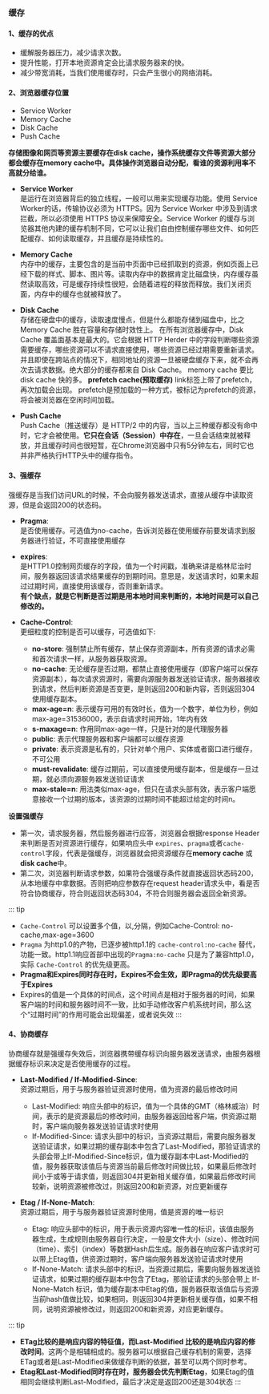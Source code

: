 ### 缓存

#### 1、缓存的优点

+ 缓解服务器压力，减少请求次数。
+ 提升性能，打开本地资源肯定会比请求服务器来的快。
+ 减少带宽消耗，当我们使用缓存时，只会产生很小的网络消耗。

#### 2、浏览器缓存位置

+ Service Worker
+ Memory Cache
+ Disk Cache
+ Push Cache

**存储图像和网页等资源主要缓存在disk cache，操作系统缓存文件等资源大部分都会缓存在memory cache中。具体操作浏览器自动分配，看谁的资源利用率不高就分给谁。**

+ **Service Worker**  
是运行在浏览器背后的独立线程，一般可以用来实现缓存功能。使用 Service Worker的话，传输协议必须为 HTTPS。因为 Service Worker 中涉及到请求拦截，所以必须使用 HTTPS 协议来保障安全。Service Worker 的缓存与浏览器其他内建的缓存机制不同，它可以让我们自由控制缓存哪些文件、如何匹配缓存、如何读取缓存，并且缓存是持续性的。

+ **Memory Cache**  
内存中的缓存，主要包含的是当前中页面中已经抓取到的资源，例如页面上已经下载的样式、脚本、图片等。读取内存中的数据肯定比磁盘快，内存缓存虽然读取高效，可是缓存持续性很短，会随着进程的释放而释放。我们关闭页面，内存中的缓存也就被释放了。

+ **Disk Cache**  
存储在硬盘中的缓存，读取速度慢点，但是什么都能存储到磁盘中，比之 Memory Cache 胜在容量和存储时效性上。
在所有浏览器缓存中，Disk Cache 覆盖面基本是最大的。它会根据 HTTP Herder 中的字段判断哪些资源需要缓存，哪些资源可以不请求直接使用，哪些资源已经过期需要重新请求。并且即使在跨站点的情况下，相同地址的资源一旦被硬盘缓存下来，就不会再次去请求数据。绝大部分的缓存都来自 Disk Cache。
memory cache 要比 disk cache 快的多。
**prefetch cache(预取缓存)**
link标签上带了prefetch，再次加载会出现。
prefetch是预加载的一种方式，被标记为prefetch的资源，将会被浏览器在空闲时间加载。

+ **Push Cache**  
Push Cache（推送缓存）是 HTTP/2 中的内容，当以上三种缓存都没有命中时，它才会被使用。**它只在会话（Session）中存在**，一旦会话结束就被释放，并且缓存时间也很短暂，在Chrome浏览器中只有5分钟左右，同时它也并非严格执行HTTP头中的缓存指令。

#### 3、强缓存

强缓存是当我们访问URL的时候，不会向服务器发送请求，直接从缓存中读取资源，但是会返回200的状态码。

+ **Pragma**:  
是否使用缓存。可选值为no-cache，告诉浏览器在使用缓存前要发请求到服务器进行验证，不可直接使用缓存

+ **expires**:  
是HTTP1.0控制网页缓存的字段，值为一个时间戳，准确来讲是格林尼治时间，服务器返回该请求结果缓存的到期时间。意思是，发送请求时，如果未超过过期时间，直接使用该缓存，否则重新请求。  
**有个缺点，就是它判断是否过期是用本地时间来判断的，本地时间是可以自己修改的。**

+ **Cache-Control**:  
更细粒度的控制是否可以缓存，可选值如下:
  + **no-store**: 强制禁止所有缓存，禁止保存资源副本，所有资源的请求必需和首次请求一样，从服务器获取资源。
  + **no-cache**: 无论缓存是否过期，都禁止直接使用缓存（即客户端可以保存资源副本），每次请求资源时，需要向源服务器发送验证请求，服务器接收到请求，然后判断资源是否变更，是则返回200和新内容，否则返回304使用缓存副本。
  + **max-age=n**: 表示缓存可用的有效时长，值为一个数字，单位为秒，例如max-age=31536000，表示自请求时间开始，1年内有效
  + **s-maxage=n**: 作用同max-age一样，只是针对的是代理服务器
  + **public**: 表示代理服务器和客户端都可以缓存资源
  + **private**: 表示资源是私有的，只针对单个用户、实体或者窗口进行缓存，不可公用
  + **must-revalidate**: 缓存过期前，可以直接使用缓存副本，但是缓存一旦过期，就必须向源服务器发送验证请求
  + **max-stale=n**: 用法类似max-age，但只在请求头部有效，表示客户端愿意接收一个过期的版本，该资源的过期时间不能超过给定的时间n。

**设置强缓存**  

+ 第一次，请求服务器，然后服务器进行应答，浏览器会根据response Header来判断是否对资源进行缓存，如果响应头中 `expires`、`pragma`或者`cache-control`字段，代表是强缓存，浏览器就会把资源缓存在**memory cache** 或 **disk cache**中。
+ 第二次，浏览器判断请求参数，如果符合强缓存条件就直接返回状态码200，从本地缓存中拿数据。否则把响应参数存在request header请求头中，看是否符合协商缓存，符合则返回状态码304，不符合则服务器会返回全新资源。

::: tip

+ `Cache-Control` 可以设置多个值，以,分隔，例如Cache-Control: no-cache,max-age=3600
+ `Pragma` 为http1.0的产物，已逐步被http1.1的 `cache-control:no-cache` 替代，功能一致。http1.1响应首部中出现的`Pragma:no-cache` 只是为了兼容http1.0，实际 `Cache-Control` 的优先级更高。
+ **Pragma和Expires同时存在时，Expires不会生效，即Pragma的优先级要高于Expires**
+ Expires的值是一个具体的时间点，这个时间点是相对于服务器的时间，如果客户端的时间和服务器时间不一致，比如手动修改客户机系统时间，那么这个“过期时间”的作用可能会出现偏差，或者说失效
:::

#### 4、协商缓存

协商缓存就是强缓存失效后，浏览器携带缓存标识向服务器发送请求，由服务器根据缓存标识来决定是否使用缓存的过程。

+ **Last-Modified / If-Modified-Since**:  
资源过期后，用于与服务器验证资源时使用，值为资源的最后修改时间
  + Last-Modified: 响应头部中的标识，值为一个具体的GMT（格林威治）时间，表示的是资源最后的修改时间，由服务器返回给客户端，供资源过期时，客户端向服务器发送验证请求时使用
  + If-Modified-Since: 请求头部中的标识，当资源过期后，需要向服务器发送验证请求，如果过期的缓存副本中包含了Last-Modified，那验证请求的头部会带上If-Modified-Since标识，值为缓存副本中Last-Modified的值，服务器获取该值后与资源当前最后修改时间做比较，如果最后修改时间小于或等于请求值，则返回304并更新相关缓存值，如果最后修改时间较新，说明资源被修改过，则返回200和新资源，对应更新缓存

+ **Etag / If-None-Match**:  
资源过期后，用于与服务器验证资源时使用，值是资源的唯一标识
  + Etag: 响应头部中的标识，用于表示资源内容唯一性的标识，该值由服务器生成，生成规则由服务器自行决定，一般是文件大小（size）、修改时间（time）、索引（index）等数据Hash后生成。服务器在响应客户请求时可以带上Etag值，供资源过期时，客户端向服务器发送验证请求时使用
  + If-None-Match: 请求头部中的标识，当资源过期后，需要向服务器发送验证请求，如果过期的缓存副本中包含了Etag，那验证请求的头部会带上 If-None-Match 标识，值为缓存副本中Etag的值，服务器获取该值后与资源当前hash值做比较，如果相同，则返回304并更新相关缓存值，如果不相同，说明资源被修改过，则返回200和新资源，对应更新缓存。

::: tip

+ **ETag比较的是响应内容的特征值，而Last-Modified 比较的是响应内容的修改时间**。这两个是相辅相成的。服务器可以根据自己缓存机制的需要，选择ETag或者是Last-Modified来做缓存判断的依据，甚至可以两个同时参考。
+ **Etag和Last-Modified同时存在时，服务器会优先判断Etag**，如果Etag的值相同会继续判断Last-Modified，最后才决定是返回200还是304状态
:::
